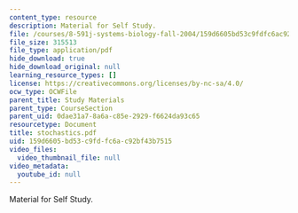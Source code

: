 ```yaml
---
content_type: resource
description: Material for Self Study.
file: /courses/8-591j-systems-biology-fall-2004/159d6605bd53c9fdfc6ac92bf43b7515_stochastics.pdf
file_size: 315513
file_type: application/pdf
hide_download: true
hide_download_original: null
learning_resource_types: []
license: https://creativecommons.org/licenses/by-nc-sa/4.0/
ocw_type: OCWFile
parent_title: Study Materials
parent_type: CourseSection
parent_uid: 0dae31a7-8a6a-c85e-2929-f6624da93c65
resourcetype: Document
title: stochastics.pdf
uid: 159d6605-bd53-c9fd-fc6a-c92bf43b7515
video_files:
  video_thumbnail_file: null
video_metadata:
  youtube_id: null
---
```

Material for Self Study.